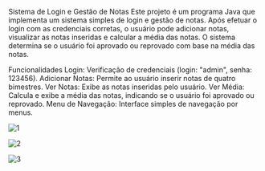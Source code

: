 Sistema de Login e Gestão de Notas
Este projeto é um programa Java que implementa um sistema simples de login e gestão de notas. Após efetuar o login com as credenciais corretas, o usuário pode adicionar notas, visualizar as notas inseridas e calcular a média das notas. O sistema determina se o usuário foi aprovado ou reprovado com base na média das notas.

Funcionalidades
Login: Verificação de credenciais (login: "admin", senha: 123456).
Adicionar Notas: Permite ao usuário inserir notas de quatro bimestres.
Ver Notas: Exibe as notas inseridas pelo usuário.
Ver Média: Calcula e exibe a média das notas, indicando se o usuário foi aprovado ou reprovado.
Menu de Navegação: Interface simples de navegação por menus.

![1](https://github.com/RonnyRocke/Sistema-Simples-com-Array/assets/160675237/14dd49a2-93fc-4bad-b3af-f8f2d335ccf8)

![2](https://github.com/RonnyRocke/Sistema-Simples-com-Array/assets/160675237/3e1a0bfd-93a9-414b-ad3c-2efa630d5363)

![3](https://github.com/RonnyRocke/Sistema-Simples-com-Array/assets/160675237/9b43cd7c-e6ae-4d08-b53c-c3dda534de1b)
